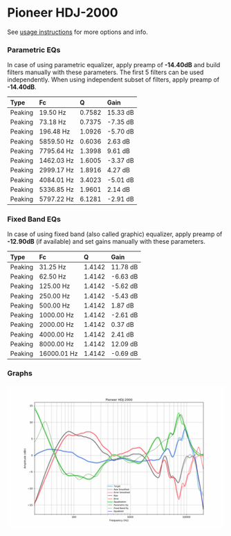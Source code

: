 # Pioneer HDJ-2000
See [usage instructions](https://github.com/jaakkopasanen/AutoEq#usage) for more options and info.

### Parametric EQs
In case of using parametric equalizer, apply preamp of **-14.40dB** and build filters manually
with these parameters. The first 5 filters can be used independently.
When using independent subset of filters, apply preamp of **-14.40dB**.

| Type    | Fc         |      Q | Gain     |
|:--------|:-----------|:-------|:---------|
| Peaking | 19.50 Hz   | 0.7582 | 15.33 dB |
| Peaking | 73.18 Hz   | 0.7375 | -7.35 dB |
| Peaking | 196.48 Hz  | 1.0926 | -5.70 dB |
| Peaking | 5859.50 Hz | 0.6036 | 2.63 dB  |
| Peaking | 7795.64 Hz | 1.3998 | 9.61 dB  |
| Peaking | 1462.03 Hz | 1.6005 | -3.37 dB |
| Peaking | 2999.17 Hz | 1.8916 | 4.27 dB  |
| Peaking | 4084.01 Hz | 3.4023 | -5.01 dB |
| Peaking | 5336.85 Hz | 1.9601 | 2.14 dB  |
| Peaking | 5797.22 Hz | 6.1281 | -2.91 dB |

### Fixed Band EQs
In case of using fixed band (also called graphic) equalizer, apply preamp of **-12.90dB**
(if available) and set gains manually with these parameters.

| Type    | Fc          |      Q | Gain     |
|:--------|:------------|:-------|:---------|
| Peaking | 31.25 Hz    | 1.4142 | 11.78 dB |
| Peaking | 62.50 Hz    | 1.4142 | -6.63 dB |
| Peaking | 125.00 Hz   | 1.4142 | -5.62 dB |
| Peaking | 250.00 Hz   | 1.4142 | -5.43 dB |
| Peaking | 500.00 Hz   | 1.4142 | 1.87 dB  |
| Peaking | 1000.00 Hz  | 1.4142 | -2.61 dB |
| Peaking | 2000.00 Hz  | 1.4142 | 0.37 dB  |
| Peaking | 4000.00 Hz  | 1.4142 | 2.41 dB  |
| Peaking | 8000.00 Hz  | 1.4142 | 12.09 dB |
| Peaking | 16000.01 Hz | 1.4142 | -0.69 dB |

### Graphs
![](./Pioneer%20HDJ-2000.png)